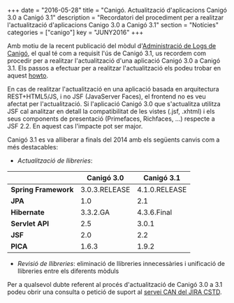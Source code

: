 +++
date        = "2016-05-28"
title       = "Canigó. Actualització d'aplicacions Canigó 3.0 a Canigó 3.1"
description = "Recordatori del procediment per a realitzar l'actualització d'aplicacions Canigo 3.0 a Canigó 3.1"
section     = "Notícies"
categories  = ["canigo"]
key         = "JUNY2016"
+++

Amb motiu de la recent publicació del mòdul d'[Administració de Logs de Canigó](/noticies/2016-04-14-Canigo-Administracio-Logs/), el qual té com a requisit l'ús de Canigó 3.1, us recordem com procedir per a realitzar l'actualització d'una aplicació Canigó 3.0 a Canigó 3.1. Els passos a efectuar per a realitzar l'actualització els podeu trobar en aquest [howto](/related/canigo/howto/Canig%C3%B3+-+Howto+-+Actualitzacio+Canig%C3%B3+3.0+a+Canigo+3.1.pdf).

En cas de realitzar l'actualització en una aplicació basada en arquitectura REST+HTML5/JS, i no JSF (JavaServer Faces), el frontend no es veu afectat per l'actualització. Si l'aplicació Canigó 3.0 que s'actualitza utilitza JSF cal analitzar en detall la compatibilitat de les vistes (.jsf, .xhtml) i els seus components de presentació (Primefaces, Richfaces, ...) respecte a JSF 2.2. En aquest cas l'impacte pot ser major.

Canigó 3.1 es va alliberar a finals del 2014 amb els següents canvis com a més destacables:

* *Actualització de llibreries*:

|   | Canigó 3.0   | Canigó 3.1 |
|---|--------------|------------|
| __Spring Framework__ | 3.0.3.RELEASE | 4.1.0.RELEASE |
| __JPA__ | 1.0 | 2.1 |
| __Hibernate__ | 3.3.2.GA | 4.3.6.Final |
| __Servlet API__ | 2.5 | 3.0.1 |
| __JSF__ | 2.0 | 2.2 |
| __PICA__ | 1.6.3  | 1.9.2 |

* *Revisió de llibreries*: eliminació de llibreries innecessàries i unificació de llibreries entre els diferents mòduls

Per a qualsevol dubte referent al procés d'actualització de Canigó 3.0 a 3.1 podeu obrir una consulta o petició de suport al [servei CAN del JIRA CSTD](https://cstd.ctti.gencat.cat/jiracstd/browse/CAN).
